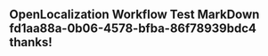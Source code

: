 <properties
ms.topic="hero-topic"
ms.test1="hero-topic"
ms.test2="test"/>


## OpenLocalization Workflow Test MarkDown fd1aa88a-0b06-4578-bfba-86f78939bdc4 thanks!



<!--HONumber=Jul16_HO3-->


